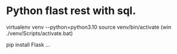 # Python flast rest with sql.

virtualenv venv --python=python3.10
source venv/bin/activate    (win ./venv/Scripts/activate.bat)

pip install Flask
...


